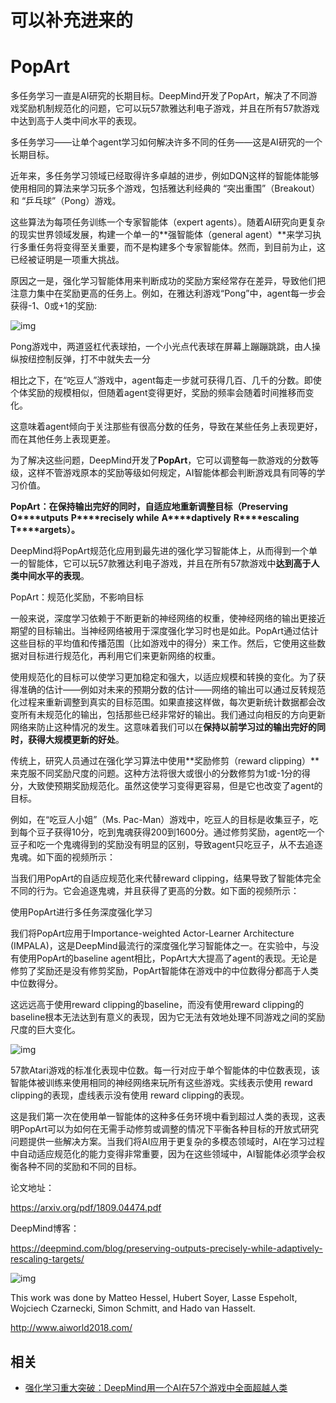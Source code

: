 
# 可以补充进来的



# PopArt


多任务学习一直是AI研究的长期目标。DeepMind开发了PopArt，解决了不同游戏奖励机制规范化的问题，它可以玩57款雅达利电子游戏，并且在所有57款游戏中达到高于人类中间水平的表现。

多任务学习——让单个agent学习如何解决许多不同的任务——这是AI研究的一个长期目标。

近年来，多任务学习领域已经取得许多卓越的进步，例如DQN这样的智能体能够使用相同的算法来学习玩多个游戏，包括雅达利经典的 “突出重围”（Breakout）和 “乒乓球”（Pong）游戏。

这些算法为每项任务训练一个专家智能体（expert agents）。随着AI研究向更复杂的现实世界领域发展，构建一个单一的**强智能体（general agent）**来学习执行多重任务将变得至关重要，而不是构建多个专家智能体。然而，到目前为止，这已经被证明是一项重大挑战。

原因之一是，强化学习智能体用来判断成功的奖励方案经常存在差异，导致他们把注意力集中在奖励更高的任务上。例如，在雅达利游戏“Pong”中，agent每一步会获得-1、0或+1的奖励:

![img](http://5b0988e595225.cdn.sohucs.com/images/20180915/7368bbc60b9941cba9bc53f896b4b0f0.gif)

Pong游戏中，两道竖杠代表球拍，一个小光点代表球在屏幕上蹦蹦跳跳，由人操纵按纽控制反弹，打不中就失去一分

相比之下，在“吃豆人”游戏中，agent每走一步就可获得几百、几千的分数。即使个体奖励的规模相似，但随着agent变得更好，奖励的频率会随着时间推移而变化。

这意味着agent倾向于关注那些有很高分数的任务，导致在某些任务上表现更好，而在其他任务上表现更差。



为了解决这些问题，DeepMind开发了**PopArt**，它可以调整每一款游戏的分数等级，这样不管游戏原本的奖励等级如何规定，AI智能体都会判断游戏具有同等的学习价值。

**PopArt：在保持输出完好的同时，自适应地重新调整目标（****P****reserving** **O****utputs** **P****recisely while** **A****daptively** **R****escaling** **T****argets）。**

DeepMind将PopArt规范化应用到最先进的强化学习智能体上，从而得到一个单一的智能体，它可以玩57款雅达利电子游戏，并且在所有57款游戏中**达到高于人类中间水平的表现**。

PopArt：规范化奖励，不影响目标

一般来说，深度学习依赖于不断更新的神经网络的权重，使神经网络的输出更接近期望的目标输出。当神经网络被用于深度强化学习时也是如此。PopArt通过估计这些目标的平均值和传播范围（比如游戏中的得分）来工作。然后，它使用这些数据对目标进行规范化，再利用它们来更新网络的权重。

使用规范化的目标可以使学习更加稳定和强大，以适应规模和转换的变化。为了获得准确的估计——例如对未来的预期分数的估计——网络的输出可以通过反转规范化过程来重新调整到真实的目标范围。如果直接这样做，每次更新统计数据都会改变所有未规范化的输出，包括那些已经非常好的输出。我们通过向相反的方向更新网络来防止这种情况的发生。这意味着我们可以在**保持以前学习过的输出完好的同时，获得大规模更新的好处**。

传统上，研究人员通过在强化学习算法中使用**奖励修剪（reward clipping）**来克服不同奖励尺度的问题。这种方法将很大或很小的分数修剪为1或-1分的得分，大致使预期奖励规范化。虽然这使学习变得更容易，但是它也改变了agent的目标。

例如，在“吃豆人小姐”（Ms. Pac-Man）游戏中，吃豆人的目标是收集豆子，吃到每个豆子获得10分，吃到鬼魂获得200到1600分。通过修剪奖励，agent吃一个豆子和吃一个鬼魂得到的奖励没有明显的区别，导致agent只吃豆子，从不去追逐鬼魂。如下面的视频所示：



当我们用PopArt的自适应规范化来代替reward clipping，结果导致了智能体完全不同的行为。它会追逐鬼魂，并且获得了更高的分数。如下面的视频所示：



使用PopArt进行多任务深度强化学习

我们将PopArt应用于Importance-weighted Actor-Learner Architecture (IMPALA)，这是DeepMind最流行的深度强化学习智能体之一。在实验中，与没有使用PopArt的baseline agent相比，PopArt大大提高了agent的表现。无论是修剪了奖励还是没有修剪奖励，PopArt智能体在游戏中的中位数得分都高于人类中位数得分。

这远远高于使用reward clipping的baseline，而没有使用reward clipping的baseline根本无法达到有意义的表现，因为它无法有效地处理不同游戏之间的奖励尺度的巨大变化。

![img](http://5b0988e595225.cdn.sohucs.com/images/20180915/c634f7c450ff416f88126ae89d6ee648.jpeg)

57款Atari游戏的标准化表现中位数。每一行对应于单个智能体的中位数表现，该智能体被训练来使用相同的神经网络来玩所有这些游戏。实线表示使用 reward clipping的表现，虚线表示没有使用 reward clipping的表现。

这是我们第一次在使用单一智能体的这种多任务环境中看到超过人类的表现，这表明PopArt可以为如何在无需手动修剪或调整的情况下平衡各种目标的开放式研究问题提供一些解决方案。当我们将AI应用于更复杂的多模态领域时，AI在学习过程中自动适应规范化的能力变得非常重要，因为在这些领域中，AI智能体必须学会权衡各种不同的奖励和不同的目标。

论文地址：

https://arxiv.org/pdf/1809.04474.pdf

DeepMind博客：

https://deepmind.com/blog/preserving-outputs-precisely-while-adaptively-rescaling-targets/

![img](http://5b0988e595225.cdn.sohucs.com/images/20180915/eb50b74d92c746619b99ba4b3e89a180.png)

This work was done by Matteo Hessel, Hubert Soyer, Lasse Espeholt, Wojciech Czarnecki, Simon Schmitt, and Hado van Hasselt.

http://www.aiworld2018.com/


## 相关

- [强化学习重大突破：DeepMind用一个AI在57个游戏中全面超越人类](http://www.sohu.com/a/254018496_473283)
